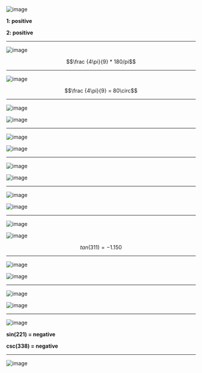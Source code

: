 ![image](https://github.com/user-attachments/assets/6347c453-501a-4a5c-a242-eccb5b2b9bc4)

**1: positive**

**2: positive**

***

![image](https://github.com/user-attachments/assets/7c696609-3bd2-42fa-85ce-875fe8bc56d6)

$$\frac {4\pi}{9} * 180/pi$$

***

![image](https://github.com/user-attachments/assets/0b7bf7a1-6d62-49fe-9196-05e0de64fbe0)


$$\frac {4\pi}{9} = 80\circ$$

***

![image](https://github.com/user-attachments/assets/8261cd0e-fb91-4d26-bfb0-c670b1aa2b59)

![image](https://github.com/user-attachments/assets/04585927-5568-4700-b609-ef07a2032926)

***

![image](https://github.com/user-attachments/assets/6eb99767-9bd6-4487-8bec-8bc1c4f543d3)

![image](https://github.com/user-attachments/assets/1a44f633-e8ea-46ce-b89d-9e5b595ffdf1)

***

![image](https://github.com/user-attachments/assets/edbcb2af-4cf3-47e8-b883-0130c37382bd)

![image](https://github.com/user-attachments/assets/a139c935-5b50-4de3-b19e-9e4adf54c8ec)

***

![image](https://github.com/user-attachments/assets/7ead26fc-df0b-4742-b17a-61499d32754c)

![image](https://github.com/user-attachments/assets/549bd6b4-7dc7-4da3-a357-cf5f02b22083)

***

![image](https://github.com/user-attachments/assets/19960c31-b64a-42ae-80c2-09548fd8c00e)

![image](https://github.com/user-attachments/assets/a7846c2a-7c61-4ade-b16a-72f84f689133)

$$tan(311) = - 1.150$$

***

![image](https://github.com/user-attachments/assets/bdb63c6b-154c-4b04-99e8-3e1ab9e4e6ba)

![image](https://github.com/user-attachments/assets/a13c1dd7-02f5-45dc-a60c-dd0b272f34f6)

***

![image](https://github.com/user-attachments/assets/4e21579d-333a-4922-9570-ab8178dba9e6)

![image](https://github.com/user-attachments/assets/f04966c3-da3b-42c3-9308-f64508c76384)

***


![image](https://github.com/user-attachments/assets/fae308c9-da5e-4194-83f5-1946db66e8ee)

**sin(221) = negative**

**csc(338) = negative**

***

![image](https://github.com/user-attachments/assets/2a53ffa3-1ce3-4b90-b3f5-b6cd917ed213)


